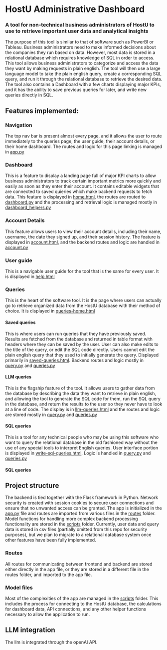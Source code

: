 # HostU Administrative Dashboard
### A tool for non-technical business administrators of HostU to use to retrieve important user data and analytical insights 
The purpose of this tool is similar to that of software such as PowerBI or Tableau. Business administrators need to make informed decisions about the companies they run based on data. However, most data is stored in a relational database which requires knowledge of SQL in order to access. This tool allows business administrators to categorize and 
access the data they want by making requests in plain english. The tool will then use a large language model to take the plain english query, create a corresponding SQL query, and run it through the relational database to retrieve the desired data. The tool also contains a Dashboard with a few charts displaying major KPIs, and it has the ability to save previous queries for later, and write new queries directly in SQL.
## Features implemented:
### Navigation
The top nav bar is present almost every page, and it allows the user to route immediately to the queries page, the user guide, their account details, or their home dashboard. The routes and logic for this page linking is managed in [app.py](https://github.com/IpDaniel/hostUAdminDashboard/blob/master/app.py)
### Dashboard
This is a feature to display a landing page full of major KPI charts to allow business administrators to track certain important metrics more quickly and easily as soon as they enter their account. It contains editable widgets that are connected to saved quieries which make backend requests to fetch data. This feature is displayed in [home.html](https://github.com/IpDaniel/hostUAdminDashboard/blob/master/templates/home.html), the routes are routed to [dashboard.py](https://github.com/IpDaniel/hostUAdminDashboard/blob/master/routes/dashboard.py) and the processing and retrieval logic is managed mostly in [dashboard_helpers.py](https://github.com/IpDaniel/hostUAdminDashboard/blob/master/scripts/python/dashboard_helpers.py)
### Account Details
This feature allows users to view their account details, including their name, username, the date they signed up, and their session history. The feature is displayed in [account.html](https://github.com/IpDaniel/hostUAdminDashboard/blob/master/templates/account.html), and the backend routes and logic are handled in [account.py]()
### User guide
This is a navigable user guide for the tool that is the same for every user. It is displayed in [help.html](https://github.com/IpDaniel/hostUAdminDashboard/blob/master/templates/help.html)
### Queries
This is the heart of the software tool. It is the page where users can actually go to retrieve organized data from the HostU database with their method of choice. It is displayed in [queries-home.html](https://github.com/IpDaniel/hostUAdminDashboard/blob/master/templates/queries/queries-home.html)
#### Saved queries
This is where users can run queries that they have previously saved. Results are fetched from the database and returned in table format with headers where they can be saved by the user. User can also make edits to the title of the query, or edit the SQL code directly. Users cannot edit the plain english query that they used to initially generate the query. Displayed primarily in [saved-queries.html](https://github.com/IpDaniel/hostUAdminDashboard/blob/master/templates/queries/saved-queries.html). Backend routes and logic mostly in [query.py](https://github.com/IpDaniel/hostUAdminDashboard/blob/master/scripts/python/query.py) and [queries.py](https://github.com/IpDaniel/hostUAdminDashboard/blob/master/routes/queries.py)
#### LLM queries
This is the flagship feature of the tool. It allows users to gather data from the database by describing the data they want to retrieve in plain english, and allowing the tool to generate the SQL code for them, run the SQL query in the database, and return the results to the user so they never have to look at a line of code. The display is in [llm-queries.html](https://github.com/IpDaniel/hostUAdminDashboard/blob/master/templates/queries/llm-queries.html) and the routes and logic are stored mostly in [query.py](https://github.com/IpDaniel/hostUAdminDashboard/blob/master/scripts/python/query.py) and [queries.py](https://github.com/IpDaniel/hostUAdminDashboard/blob/master/routes/queries.py)
#### SQL queries
This is a tool for any technical people who may be using this software who want to query the relational database in the old fashioned way without the use of any special tools to interpret English queries. User interface portion is displayed in [write-sql-queries.html](https://github.com/IpDaniel/hostUAdminDashboard/blob/master/templates/queries/write-sql-queries.html). Logic is handled in [query.py](https://github.com/IpDaniel/hostUAdminDashboard/blob/master/scripts/python/query.py) and [queries.py](https://github.com/IpDaniel/hostUAdminDashboard/blob/master/routes/queries.py)
#### SQL queries
## Project structure
The backend is tied together with the Flask framework in Python. Network security is created with session cookies to secure user connections and ensure that no unwanted access can be granted. The app is initialized in the [app.py](https://github.com/IpDaniel/hostUAdminDashboard/blob/master/app.py) file and routes are imported from various files in the [routes](https://github.com/IpDaniel/hostUAdminDashboard/tree/master/routes) folder. Model functions for handling more complex backend processing functionality are stored in the [scripts](https://github.com/IpDaniel/hostUAdminDashboard/tree/master/scripts) folder. Currently, user data and query data is stored in csv files (partially omitted from this repo for security purposes), but we plan to migrate to a relational database system once other features have been fully implemented.
### Routes
All routes for communicating between frontend and backend are stored either directly in the app file, or they are stored in a different file in the routes folder, and imported to the app file.
### Model files
Most of the complexities of the app are managed in the [scripts](https://github.com/IpDaniel/hostUAdminDashboard/tree/master/scripts) folder. This includes the process for connecting to the HostU database, the calculations for dashboard data, API connections, and any other helper functions necessary to allow the application to run. 
## LLM integration
The llm is integrated through the openAI API.
